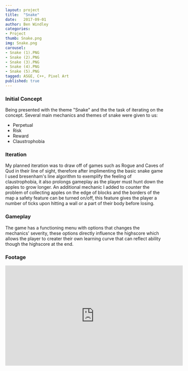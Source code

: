 ```yaml
---
layout: project
title:  "Snake"
date:   2017-09-01
author: Ben Windley
categories:
- Project
thumb: Snake.png
img: Snake.png
carousel:
- Snake (1).PNG
- Snake (2).PNG
- Snake (3).PNG
- Snake (4).PNG
- Snake (5).PNG
tagged: ASGE, C++, Pixel Art
published: true
---
```


### Initial Concept

Being presented with the theme "Snake" and the the task of iterating on the concept. 
Several main mechanics and themes of snake were given to us:
- Perpetual
- Risk
- Reward
- Claustrophobia

### Iteration

My planned iteration was to draw off of games such as Rogue and Caves of Qud in their line of sight, therefore after implimenting the basic snake game I used bresenham's line algorithm to exemplify the feeling of claustrophobia, it also prolongs gameplay as the player must hunt down the apples to grow longer. An additional mechanic I added to counter the problem of collecting apples on the edge of blocks and the borders of the map a safety feature can be turned on/off, this feature gives the player a number of ticks upon hitting a wall or a part of their body before losing.

### Gameplay

The game has a functioning menu with options that changes the mechanics' severity, these options directly influence the highscore which allows the player to creater their own learning curve that can reflect ability though the highscore at the end.

### Footage

<p style="text-align: center">
<iframe width="560" height="315" src="https://www.youtube.com/embed/ew7uesuGA7E?rel=0&amp;showinfo=0" frameborder="0" allow="autoplay; encrypted-media" allowfullscreen></iframe>
</p>